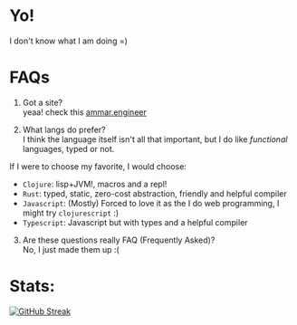 # Yo!
I don't know what I am doing =)

# FAQs
1. Got a site?  
yeaa! check this [ammar.engineer](https://ammar.engineer)

2. What langs do prefer?  
I think the language itself isn't all that important, 
but I do like *functional* languages, typed or not. 

If I were to choose my favorite, I would choose:  
  - `Clojure`: lisp+JVM!, macros and a repl!
  - `Rust`: typed, static, zero-cost abstraction, friendly and helpful compiler
  - `Javascript`: (Mostly) Forced to love it as the I do web programming, I might try `clojurescript` :)
  - `Typescript`: Javascript but with types and a helpful compiler
3. Are these questions really FAQ (Frequently Asked)?  
No, I just made them up :(

# Stats:

[![GitHub Streak](https://github-readme-streak-stats.herokuapp.com/?user=Flinner)](https://git.io/streak-stats)
